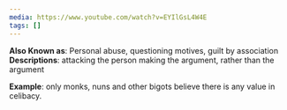 ```yaml
---
media: https://www.youtube.com/watch?v=EYIlGsL4W4E
tags: []
---
```

**Also Known as**: Personal abuse, questioning motives, guilt by association
**Descriptions**: attacking the person making the argument, rather than the argument

**Example**: only monks, nuns and other bigots believe there is any value in celibacy. 

